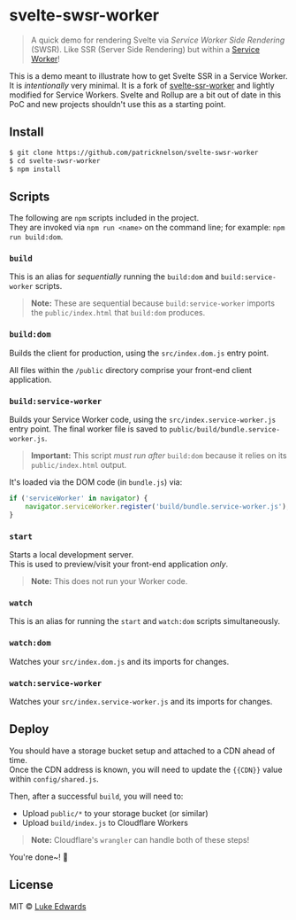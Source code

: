 # svelte-swsr-worker

> A quick demo for rendering Svelte via _Service Worker Side Rendering_ (SWSR). Like SSR (Server Side Rendering) but within a [Service Worker](https://developer.mozilla.org/en-US/docs/Web/API/Service_Worker_API/Using_Service_Workers)!

This is a demo meant to illustrate how to get Svelte SSR in a Service Worker. It is _intentionally_ very minimal. It is
a fork of [svelte-ssr-worker](https://github.com/lukeed/svelte-ssr-worker) and lightly modified for Service Workers.
Svelte and Rollup are a bit out of date in this PoC and new projects shouldn't use this as a starting point.


## Install

```sh
$ git clone https://github.com/patricknelson/svelte-swsr-worker
$ cd svelte-swsr-worker
$ npm install
```

## Scripts

The following are `npm` scripts included in the project.<br>
They are invoked via `npm run <name>` on the command line; for example: `npm run build:dom`.

### `build`

This is an alias for _sequentially_ running the `build:dom` and `build:service-worker` scripts.

> **Note:** These are sequential because `build:service-worker` imports the `public/index.html` that `build:dom` produces.


### `build:dom`

Builds the client for production, using the `src/index.dom.js` entry point.

All files within the `/public` directory comprise your front-end client application.


### `build:service-worker`

Builds your Service Worker code, using the `src/index.service-worker.js` entry point.  The final worker file is saved to `public/build/bundle.service-worker.js`.

> **Important:** This script _must run after_ `build:dom` because it relies on its `public/index.html` output.

It's loaded via the DOM code (in `bundle.js`) via:

```js
if ('serviceWorker' in navigator) {
	navigator.serviceWorker.register('build/bundle.service-worker.js');
}
```

### `start`

Starts a local development server.<br>
This is used to preview/visit your front-end application _only_.

> **Note:** This does not run your Worker code.

### `watch`

This is an alias for running the `start` and `watch:dom` scripts simultaneously.

### `watch:dom`

Watches your `src/index.dom.js` and its imports for changes.

### `watch:service-worker`

Watches your `src/index.service-worker.js` and its imports for changes.


## Deploy

You should have a storage bucket setup and attached to a CDN ahead of time.<br>
Once the CDN address is known, you will need to update the `{{CDN}}` value within `config/shared.js`.

Then, after a successful `build`, you will need to:

* Upload `public/*` to your storage bucket (or similar)
* Upload `build/index.js` to Cloudflare Workers

> **Note:** Cloudflare's `wrangler` can handle both of these steps!

You're done~! :tada:


## License

MIT © [Luke Edwards](https://lukeed.com)
